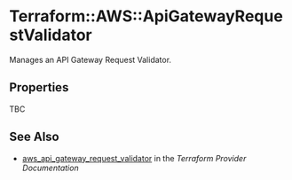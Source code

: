 # Terraform::AWS::ApiGatewayRequestValidator

Manages an API Gateway Request Validator.

## Properties

TBC

## See Also

* [aws_api_gateway_request_validator](https://www.terraform.io/docs/providers/aws/r/api_gateway_request_validator.html) in the _Terraform Provider Documentation_
